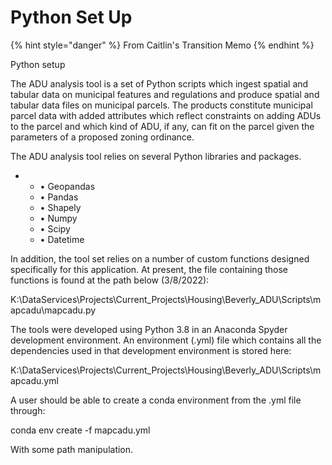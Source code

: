 # Python Set Up

{% hint style="danger" %}
From Caitlin's Transition Memo
{% endhint %}

Python setup

The ADU analysis tool is a set of Python scripts which ingest spatial and tabular data on municipal features and regulations and produce spatial and tabular data files on municipal parcels. The products constitute municipal parcel data with added attributes which reflect constraints on adding ADUs to the parcel and which kind of ADU, if any, can fit on the parcel given the parameters of a proposed zoning ordinance.

The ADU analysis tool relies on several Python libraries and packages.&#x20;

*
  * • Geopandas
  * • Pandas
  * • Shapely
  * • Numpy
  * • Scipy
  * • Datetime

In addition, the tool set relies on a number of custom functions designed specifically for this application. At present, the file containing those functions is found at the path below (3/8/2022):

K:\DataServices\Projects\Current\_Projects\Housing\Beverly\_ADU\Scripts\mapcadu\mapcadu.py

The tools were developed using Python 3.8 in an Anaconda Spyder development environment. An environment (.yml) file which contains all the dependencies used in that development environment is stored here:

K:\DataServices\Projects\Current\_Projects\Housing\Beverly\_ADU\Scripts\mapcadu.yml

A user should be able to create a conda environment from the .yml file through:

conda env create -f mapcadu.yml

With some path manipulation.
